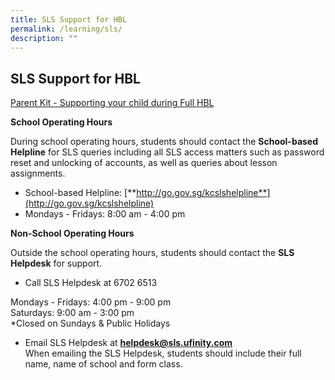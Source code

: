 ```yaml
---
title: SLS Support for HBL
permalink: /learning/sls/
description: ""
---
```

## SLS Support for HBL

[Parent Kit - Supporting your child during Full HBL](/files/Parent%20Kit%20-%20Supporting%20your%20child%20during%20Full%20HBL.pdf)

**School Operating Hours**

During school operating hours, students should contact the **School-based Helpline** for SLS queries including all SLS access matters such as password reset and unlocking of accounts, as well as queries about lesson assignments.

*   School-based Helpline: [**http://go.gov.sg/kcslshelpline**](http://go.gov.sg/kcslshelpline)
*   Mondays - Fridays: 8:00 am - 4:00 pm

**Non-School Operating Hours**

Outside the school operating hours, students should contact the **SLS Helpdesk** for support.  

*   Call SLS Helpdesk at 6702 6513

Mondays - Fridays: 4:00 pm - 9:00 pm  
Saturdays: 9:00 am - 3:00 pm  
\*Closed on Sundays & Public Holidays

*   Email SLS Helpdesk at [**helpdesk@sls.ufinity.com**](mailto:helpdesk@sls.ufinity.com)<br>
When emailing the SLS Helpdesk, students should include their full name, name of school and form class.